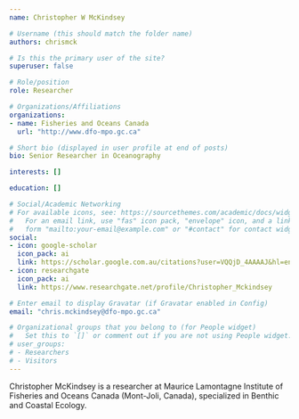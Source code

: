 ```yaml
---
name: Christopher W McKindsey

# Username (this should match the folder name)
authors: chrismck

# Is this the primary user of the site?
superuser: false

# Role/position
role: Researcher

# Organizations/Affiliations
organizations:
- name: Fisheries and Oceans Canada
  url: "http://www.dfo-mpo.gc.ca"

# Short bio (displayed in user profile at end of posts)
bio: Senior Researcher in Oceanography

interests: []

education: []

# Social/Academic Networking
# For available icons, see: https://sourcethemes.com/academic/docs/widgets/#icons
#   For an email link, use "fas" icon pack, "envelope" icon, and a link in the
#   form "mailto:your-email@example.com" or "#contact" for contact widget.
social:
- icon: google-scholar
  icon_pack: ai
  link: https://scholar.google.com.au/citations?user=VQQjD_4AAAAJ&hl=en
- icon: researchgate
  icon_pack: ai
  link: https://www.researchgate.net/profile/Christopher_Mckindsey

# Enter email to display Gravatar (if Gravatar enabled in Config)
email: "chris.mckindsey@dfo-mpo.gc.ca"

# Organizational groups that you belong to (for People widget)
#   Set this to `[]` or comment out if you are not using People widget.
# user_groups:
# - Researchers
# - Visitors
---
```


Christopher McKindsey is a researcher at Maurice Lamontagne Institute of Fisheries and Oceans Canada (Mont-Joli, Canada), specialized in Benthic and Coastal Ecology.
